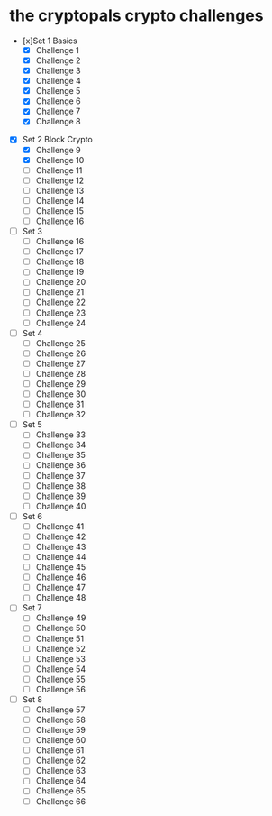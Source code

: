 # the cryptopals crypto challenges

- [x]Set 1 Basics
  - [x] Challenge 1
  - [x] Challenge 2
  - [x] Challenge 3
  - [x] Challenge 4
  - [x] Challenge 5
  - [x] Challenge 6
  - [x] Challenge 7
  - [x] Challenge 8
- [x] Set 2 Block Crypto
  - [x] Challenge 9
  - [x] Challenge 10
  - [ ] Challenge 11
  - [ ] Challenge 12
  - [ ] Challenge 13
  - [ ] Challenge 14
  - [ ] Challenge 15
  - [ ] Challenge 16
- [ ] Set 3
  - [ ] Challenge 16
  - [ ] Challenge 17
  - [ ] Challenge 18
  - [ ] Challenge 19
  - [ ] Challenge 20
  - [ ] Challenge 21
  - [ ] Challenge 22
  - [ ] Challenge 23
  - [ ] Challenge 24
- [ ] Set 4
  - [ ] Challenge 25
  - [ ] Challenge 26
  - [ ] Challenge 27
  - [ ] Challenge 28
  - [ ] Challenge 29
  - [ ] Challenge 30
  - [ ] Challenge 31
  - [ ] Challenge 32
- [ ] Set 5
  - [ ] Challenge 33
  - [ ] Challenge 34
  - [ ] Challenge 35
  - [ ] Challenge 36
  - [ ] Challenge 37
  - [ ] Challenge 38
  - [ ] Challenge 39
  - [ ] Challenge 40
- [ ] Set 6
  - [ ] Challenge 41
  - [ ] Challenge 42
  - [ ] Challenge 43
  - [ ] Challenge 44
  - [ ] Challenge 45
  - [ ] Challenge 46
  - [ ] Challenge 47
  - [ ] Challenge 48
- [ ] Set 7
  - [ ] Challenge 49
  - [ ] Challenge 50
  - [ ] Challenge 51
  - [ ] Challenge 52
  - [ ] Challenge 53
  - [ ] Challenge 54
  - [ ] Challenge 55
  - [ ] Challenge 56
- [ ] Set 8
  - [ ] Challenge 57
  - [ ] Challenge 58
  - [ ] Challenge 59
  - [ ] Challenge 60
  - [ ] Challenge 61
  - [ ] Challenge 62
  - [ ] Challenge 63
  - [ ] Challenge 64
  - [ ] Challenge 65
  - [ ] Challenge 66
